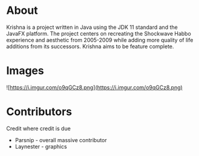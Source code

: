 # About

Krishna is a project written in Java using the JDK 11 standard and the JavaFX platform. The project centers on recreating the Shockwave Habbo experience and aesthetic from 2005-2009 while adding more quality of life additions from its successors. Krishna aims to be feature complete. 

# Images

![https://i.imgur.com/o9qGCz8.png](https://i.imgur.com/o9qGCz8.png)

# Contributors

Credit where credit is due

* Parsnip - overall massive contributor
* Laynester - graphics